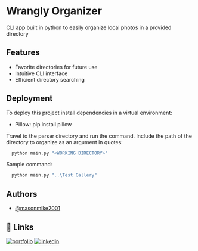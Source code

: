 
# Wrangly Organizer

CLI app built in python to easily organize local photos in a provided directory


## Features

- Favorite directories for future use
- Intuitive CLI interface
- Efficient directory searching

## Deployment

To deploy this project install dependencies in a virtual environment:
- Pillow:
    pip install pillow

Travel to the parser directory and run the command. Include the path of the directory to organize as an argument in quotes:

```bash
  python main.py "<WORKING DIRECTORY>"
```


Sample command:

```bash
  python main.py "..\Test Gallery"
```


## Authors

- [@masonmike2001](https://www.github.com/masonmike2001)


## 🔗 Links
[![portfolio](https://img.shields.io/badge/my_portfolio-000?style=for-the-badge&logo=ko-fi&logoColor=white)](https://mikemason.dev/)
[![linkedin](https://img.shields.io/badge/linkedin-0A66C2?style=for-the-badge&logo=linkedin&logoColor=white)](www.linkedin.com/in/masonmike2001)

